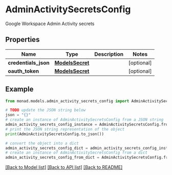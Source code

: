 # AdminActivitySecretsConfig

Google Workspace Admin Activity secrets

## Properties

Name | Type | Description | Notes
------------ | ------------- | ------------- | -------------
**credentials_json** | [**ModelsSecret**](ModelsSecret.md) |  | [optional] 
**oauth_token** | [**ModelsSecret**](ModelsSecret.md) |  | [optional] 

## Example

```python
from monad.models.admin_activity_secrets_config import AdminActivitySecretsConfig

# TODO update the JSON string below
json = "{}"
# create an instance of AdminActivitySecretsConfig from a JSON string
admin_activity_secrets_config_instance = AdminActivitySecretsConfig.from_json(json)
# print the JSON string representation of the object
print(AdminActivitySecretsConfig.to_json())

# convert the object into a dict
admin_activity_secrets_config_dict = admin_activity_secrets_config_instance.to_dict()
# create an instance of AdminActivitySecretsConfig from a dict
admin_activity_secrets_config_from_dict = AdminActivitySecretsConfig.from_dict(admin_activity_secrets_config_dict)
```
[[Back to Model list]](../README.md#documentation-for-models) [[Back to API list]](../README.md#documentation-for-api-endpoints) [[Back to README]](../README.md)



